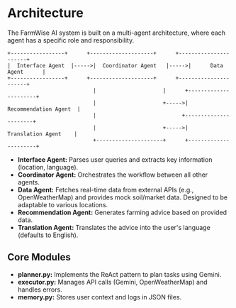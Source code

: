 # Architecture

The FarmWise AI system is built on a multi-agent architecture, where each agent has a specific role and responsibility.

```
+-----------------+      +--------------------+      +----------------------+
|  Interface Agent  |----->|  Coordinator Agent   |----->|      Data Agent      |
+-----------------+      +--------------------+      +----------------------+
                           |                     |      +----------------------+
                           |                     +----->|  Recommendation Agent  |
                           |                           +----------------------+
                           |                     +----->|   Translation Agent    |
                           +---------------------+      +----------------------+
```

-   **Interface Agent:** Parses user queries and extracts key information (location, language).
-   **Coordinator Agent:** Orchestrates the workflow between all other agents.
-   **Data Agent:** Fetches real-time data from external APIs (e.g., OpenWeatherMap) and provides mock soil/market data. Designed to be adaptable to various locations.
-   **Recommendation Agent:** Generates farming advice based on provided data.
-   **Translation Agent:** Translates the advice into the user's language (defaults to English).

## Core Modules

-   **planner.py:** Implements the ReAct pattern to plan tasks using Gemini.
-   **executor.py:** Manages API calls (Gemini, OpenWeatherMap) and handles errors.
-   **memory.py:** Stores user context and logs in JSON files.